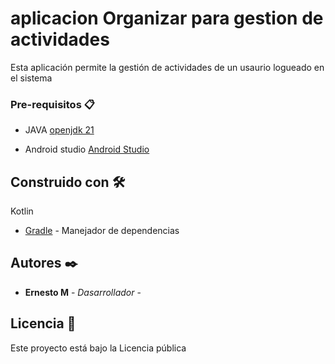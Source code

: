 # aplicacion Organizar para gestion de actividades

Esta aplicación permite la gestión de actividades de un usaurio logueado en el sistema

### Pre-requisitos 📋

 
* JAVA [openjdk 21](https://openjdk.org/projects/jdk/21/) 

* Android studio [Android Studio](https://developer.android.com/codelabs/basic-android-kotlin-compose-install-android-studio?hl=es-419#0)

## Construido con 🛠️

Kotlin

* [Gradle](https://gradle.org/install/) - Manejador de dependencias


## Autores ✒️

* **Ernesto M** - *Dasarrollador* -


## Licencia 📄

Este proyecto está bajo la Licencia pública
